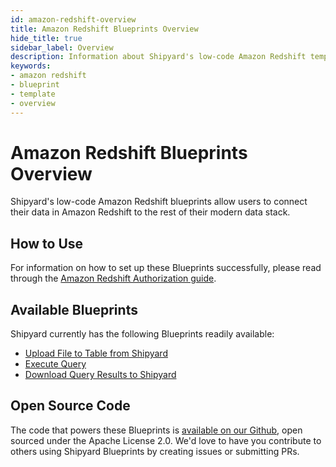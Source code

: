 ```yaml
---
id: amazon-redshift-overview
title: Amazon Redshift Blueprints Overview
hide_title: true
sidebar_label: Overview
description: Information about Shipyard's low-code Amazon Redshift templates.
keywords:
- amazon redshift
- blueprint
- template
- overview
---
```


# Amazon Redshift Blueprints Overview

Shipyard's low-code Amazon Redshift blueprints allow users to connect their data in Amazon Redshift to the rest of their modern data stack.


## How to Use
For information on how to set up these Blueprints successfully, please read through the [Amazon Redshift Authorization guide](amazon-redshift-authorization.md).


## Available Blueprints
Shipyard currently has the following Blueprints readily available:

- [Upload File to Table from Shipyard](amazon-redshift-upload-csv-to-table.md)
- [Execute Query](amazon-redshift-execute-query.md)
- [Download Query Results to Shipyard](amazon-redshift-store-query-results-as-csv.md)

## Open Source Code
The code that powers these Blueprints is [available on our Github](https://github.com/shipyardapp/shipyard-blueprints/tree/main/shipyard_blueprints/redshift), open sourced under the Apache License 2.0. We'd love to have you contribute to others using Shipyard Blueprints by creating issues or submitting PRs.